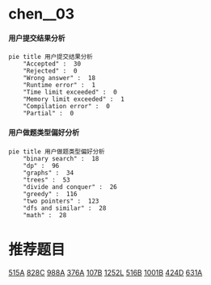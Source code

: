 # chen__03

<!-- tabs:start -->



#### **用户提交结果分析**

```mermaid
pie title 用户提交结果分析
    "Accepted" :  30
    "Rejected" :  0
    "Wrong answer" :  18
    "Runtime error" :  1
    "Time limit exceeded" :  0
    "Memory limit exceeded" :  1
    "Compilation error" :  0
    "Partial" :  0
```

#### **用户做题类型偏好分析**

```mermaid
pie title 用户做题类型偏好分析
    "binary search" :  18
    "dp" :  96
    "graphs" :  34
    "trees" :  53
    "divide and conquer" :  26
    "greedy" :  116
    "two pointers" :  123
    "dfs and similar" :  28
    "math" :  28
```



<!-- tabs:end -->
# 推荐题目
[515A](https://codeforces.com/contest/515/problem/A)
[828C](https://codeforces.com/contest/828/problem/C)
[988A](https://codeforces.com/contest/988/problem/A)
[376A](https://codeforces.com/contest/376/problem/A)
[107B](https://codeforces.com/contest/107/problem/B)
[1252L](https://codeforces.com/contest/1252/problem/L)
[516B](https://codeforces.com/contest/516/problem/B)
[1001B](https://codeforces.com/contest/1001/problem/B)
[424D](https://codeforces.com/contest/424/problem/D)
[631A](https://codeforces.com/contest/631/problem/A)
